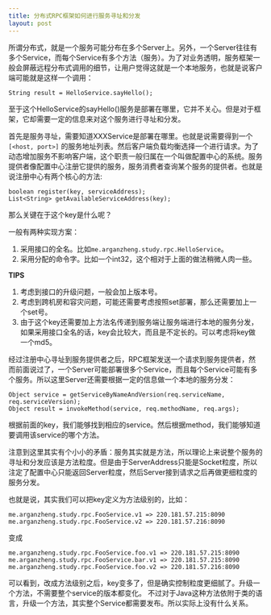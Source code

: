 ```yaml
---
title: 分布式RPC框架如何进行服务寻址和分发
layout: post
---
```


所谓分布式，就是一个服务可能分布在多个Server上。另外，一个Server往往有多个Service，而每个Service有多个方法（服务）。为了对业务透明，服务框架一般会屏蔽远程分布式调用的细节，让用户觉得这就是一个本地服务，也就是说客户端可能就是这样一个调用：

	String result = HelloService.sayHello();

至于这个HelloService的sayHello()服务是部署在哪里，它并不关心。但是对于框架，它却需要一定的信息来对这个服务进行寻址和分发。

首先是服务寻址，需要知道XXXService是部署在哪里。也就是说需要得到一个 `[<host, port>]` 的服务地址列表。然后客户端负载均衡选择一个进行请求。为了动态增加服务不影响客户端，这个职责一般归属在一个叫做配置中心的系统。服务提供者像配置中心注册它提供的服务，服务消费者查询某个服务的提供者。也就是说注册中心有两个核心的方法:

	boolean register(key, serviceAddress);
	List<String> getAvailableServiceAddress(key); 

那么关键在于这个key是什么呢？

一般有两种实现方案：

1. 采用接口的全名。比如`me.arganzheng.study.rpc.HelloService`。
2. 采用分配的命令字。比如一个int32，这个相对于上面的做法稍微人肉一些。

**TIPS** 

1. 考虑到接口的升级问题，一般会加上版本号。
2. 考虑到跨机房和容灾问题，可能还需要考虑按照set部署，那么还需要加上一个set号。
3. 由于这个key还需要加上方法名传递到服务端让服务端进行本地的服务分发，如果采用接口全名的话，key会比较大，而且是不定长的。可以考虑将key做一个md5。

经过注册中心寻址到服务提供者之后，RPC框架发送一个请求到服务提供者，然而前面说过了，一个Server可能部署很多个Service，而且每个Service可能有多个服务。所以这里Server还需要根据一定的信息做一个本地的服务分发：

	Object service = getServiceByNameAndVersion(req.serviceName, req.serviceVersion);
	Object result = invokeMethod(service, req.methodName, req.args);

根据前面的key，我们能够找到相应的service。然后根据method，我们能够知道要调用该service的哪个方法。


注意到这里其实有个小小的矛盾：服务其实就是方法，所以理论上来说整个服务的寻址和分发应该是方法粒度。但是由于ServerAddress只能是Socket粒度，所以注定了配置中心只能返回Server粒度，然后Server接到请求之后再做更细粒度的服务分发。

也就是说，其实我们可以把key定义为方法级别的，比如：

	me.arganzheng.study.rpc.FooService.v1 => 220.181.57.215:8090
	me.arganzheng.study.rpc.FooService.v2 => 220.181.57.216:8090


变成

	me.arganzheng.study.rpc.FooService.foo.v1 => 220.181.57.215:8090
	me.arganzheng.study.rpc.FooService.bar.v1 => 220.181.57.215:8090
	me.arganzheng.study.rpc.FooService.foo.v2 => 220.181.57.216:8090


可以看到，改成方法级别之后，key变多了，但是确实控制粒度更细腻了。升级一个方法，不需要整个service的版本都变化。
不过对于Java这种方法依附于类的语言，升级一个方法，其实整个Service都需要发布。所以实际上没有什么关系。